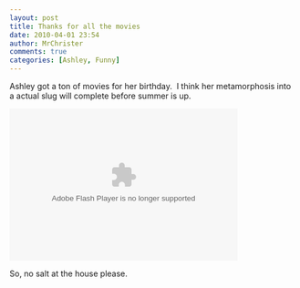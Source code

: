 ```yaml
---
layout: post
title: Thanks for all the movies
date: 2010-04-01 23:54
author: MrChrister
comments: true
categories: [Ashley, Funny]
---
```

<p>Ashley got a ton of movies for her birthday.  I think her metamorphosis into a actual slug will complete before summer is up.</p>  <p><embed type="application/x-shockwave-flash" src="http://picasaweb.google.com/s/c/bin/slideshow.swf" width="400" height="267" flashvars="host=picasaweb.google.com&amp;hl=en_US&amp;feat=flashalbum&amp;RGB=0x000000&amp;feed=http%3A%2F%2Fpicasaweb.google.com%2Fdata%2Ffeed%2Fapi%2Fuser%2Fwyseguys%2Falbumid%2F5458016701458898945%3Falt%3Drss%26kind%3Dphoto%26authkey%3DGv1sRgCPKOx_Sjn5uR6QE%26hl%3Den_US" pluginspage="http://www.macromedia.com/go/getflashplayer" /></p>  <p>So, no salt at the house please.</p>
